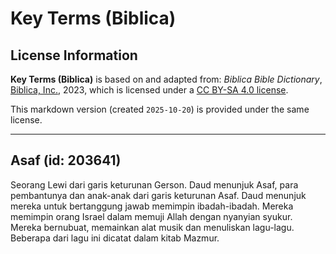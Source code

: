 # Key Terms (Biblica)

## License Information

**Key Terms (Biblica)** is based on and adapted from: _Biblica Bible Dictionary_, [Biblica, Inc.](https://www.biblica.com/), 2023, which is licensed under a [CC BY-SA 4.0 license](https://creativecommons.org/licenses/by-sa/4.0/legalcode.en).

This markdown version (created `2025-10-20`) is provided under the same license.



--------------------------------

## Asaf (id: 203641)

Seorang Lewi dari garis keturunan Gerson. Daud menunjuk Asaf, para pembantunya dan anak\-anak dari garis keturunan Asaf. Daud menunjuk mereka untuk bertanggung jawab memimpin ibadah\-ibadah. Mereka memimpin orang Israel dalam memuji Allah dengan nyanyian syukur. Mereka bernubuat, memainkan alat musik dan menuliskan lagu\-lagu. Beberapa dari lagu ini dicatat dalam kitab Mazmur. 


